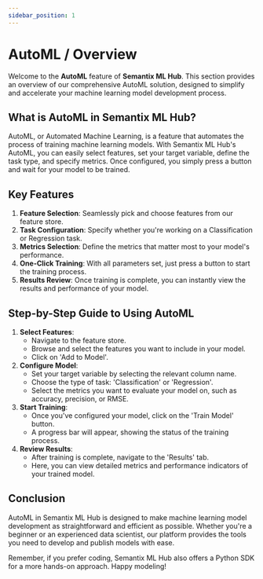 ```yaml
---
sidebar_position: 1
---
```

# AutoML / Overview

Welcome to the **AutoML** feature of **Semantix ML Hub**. This section provides an overview of our comprehensive AutoML solution, designed to simplify and accelerate your machine learning model development process.

## What is AutoML in Semantix ML Hub?

AutoML, or Automated Machine Learning, is a feature that automates the process of training machine learning models. With Semantix ML Hub's AutoML, you can easily select features, set your target variable, define the task type, and specify metrics. Once configured, you simply press a button and wait for your model to be trained.

## Key Features

1. **Feature Selection**: Seamlessly pick and choose features from our feature store.
2. **Task Configuration**: Specify whether you're working on a Classification or Regression task.
3. **Metrics Selection**: Define the metrics that matter most to your model's performance.
4. **One-Click Training**: With all parameters set, just press a button to start the training process.
5. **Results Review**: Once training is complete, you can instantly view the results and performance of your model.

## Step-by-Step Guide to Using AutoML

1. **Select Features**:
    - Navigate to the feature store.
    - Browse and select the features you want to include in your model.
    - Click on 'Add to Model'.
2. **Configure Model**:
    - Set your target variable by selecting the relevant column name.
    - Choose the type of task: 'Classification' or 'Regression'.
    - Select the metrics you want to evaluate your model on, such as accuracy, precision, or RMSE.
3. **Start Training**:
    - Once you've configured your model, click on the 'Train Model' button.
    - A progress bar will appear, showing the status of the training process.
4. **Review Results**:
    - After training is complete, navigate to the 'Results' tab.
    - Here, you can view detailed metrics and performance indicators of your trained model.

## Conclusion

AutoML in Semantix ML Hub is designed to make machine learning model development as straightforward and efficient as possible. Whether you're a beginner or an experienced data scientist, our platform provides the tools you need to develop and publish models with ease.

Remember, if you prefer coding, Semantix ML Hub also offers a Python SDK for a more hands-on approach. Happy modeling!
